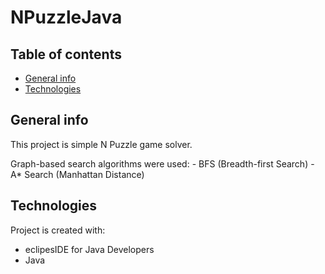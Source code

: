 # NPuzzleJava
## Table of contents
* [General info](#general-info)
* [Technologies](#technologies)

## General info
This project is simple N Puzzle game solver. 

Graph-based search algorithms were used: 
	- BFS (Breadth-first Search) 
	- A* Search (Manhattan Distance)



	
## Technologies
Project is created with:
* eclipesIDE for Java Developers
* Java
